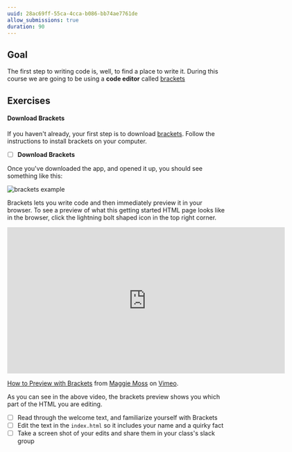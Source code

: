 ```yaml
---
uuid: 28ac69ff-55ca-4cca-b086-bb74ae7761de
allow_submissions: true
duration: 90
---
```


## Goal

The first step to writing code is, well, to find a place to write it. During this course
we are going to be using a **code editor** called [brackets](http://brackets.io/)

## Exercises

#### Download Brackets

If you haven't already, your first step is to download [brackets](http://brackets.io/). Follow the instructions
to install brackets on your computer.

- [ ] **Download Brackets**

Once you've downloaded the app, and opened it up, you should see something like this:


![brackets example](https://d3vv6lp55qjaqc.cloudfront.net/items/0W1l111j1o3N1d451R2z/Image%202017-08-26%20at%2011.35.43%20AM.png?X-CloudApp-Visitor-Id=2818368&v=ffc75500)

Brackets lets you write code and then immediately preview it in your browser. To see a preview
of what this getting started HTML page looks like in the browser, click the lightning bolt shaped
icon in the top right corner.

<iframe src="https://player.vimeo.com/video/231201198" width="640" height="337" frameborder="0" webkitallowfullscreen mozallowfullscreen allowfullscreen></iframe>
<p><a href="https://vimeo.com/231201198">How to Preview with Brackets</a> from <a href="https://vimeo.com/user40168740">Maggie Moss</a> on <a href="https://vimeo.com">Vimeo</a>.</p>

As you can see in the above video, the brackets preview shows you which part of the HTML you are editing.

- [ ] Read through the welcome text, and familiarize yourself with Brackets
- [ ] Edit the text in the `index.html` so it includes your name and a quirky fact
- [ ] Take a screen shot of your edits and share them in your class's slack group
